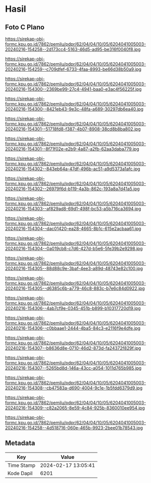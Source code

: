 # Hasil

## Foto C Plano

https://sirekap-obj-formc.kpu.go.id/7862/pemilu/pdpr/62/04/04/10/05/6204041005003-20240216-154258--2d173cc4-5163-46d5-ad95-be316f0040f8.jpg

https://sirekap-obj-formc.kpu.go.id/7862/pemilu/pdpr/62/04/04/10/05/6204041005003-20240216-154259--c709dfef-6733-4faa-8993-be66d38b50a9.jpg

https://sirekap-obj-formc.kpu.go.id/7862/pemilu/pdpr/62/04/04/10/05/6204041005003-20240216-154300--2369be99-27c4-4941-baa0-e3ac4f56225f.jpg

https://sirekap-obj-formc.kpu.go.id/7862/pemilu/pdpr/62/04/04/10/05/6204041005003-20240216-154300--8421eb43-9e3c-48fa-a689-30297db6ea40.jpg

https://sirekap-obj-formc.kpu.go.id/7862/pemilu/pdpr/62/04/04/10/05/6204041005003-20240216-154301--51718fd8-f387-4b07-8908-38cd8b8ba802.jpg

https://sirekap-obj-formc.kpu.go.id/7862/pemilu/pdpr/62/04/04/10/05/6204041005003-20240216-154301--8f71f02e-e2b9-4a87-a2fb-62aa3daba779.jpg

https://sirekap-obj-formc.kpu.go.id/7862/pemilu/pdpr/62/04/04/10/05/6204041005003-20240216-154302--843eb64a-47df-496b-ac51-a9d5373a1afc.jpg

https://sirekap-obj-formc.kpu.go.id/7862/pemilu/pdpr/62/04/04/10/05/6204041005003-20240216-154302--26979f6d-b119-4a3b-862c-193a8a7d41a5.jpg

https://sirekap-obj-formc.kpu.go.id/7862/pemilu/pdpr/62/04/04/10/05/6204041005003-20240216-154303--af829ad8-69d1-498f-bc53-a5b716ca3694.jpg

https://sirekap-obj-formc.kpu.go.id/7862/pemilu/pdpr/62/04/04/10/05/6204041005003-20240216-154304--dac01420-ea28-4665-8b1c-615e2acbaa61.jpg

https://sirekap-obj-formc.kpu.go.id/7862/pemilu/pdpr/62/04/04/10/05/6204041005003-20240216-154304--0a019cb8-c7d6-427d-b5e6-5fe39b2e9298.jpg

https://sirekap-obj-formc.kpu.go.id/7862/pemilu/pdpr/62/04/04/10/05/6204041005003-20240216-154305--88d88c9e-3baf-4ee3-a89d-48743e82c100.jpg

https://sirekap-obj-formc.kpu.go.id/7862/pemilu/pdpr/62/04/04/10/05/6204041005003-20240216-154305--d6385c6b-a779-46c8-883c-b7e6c84d0922.jpg

https://sirekap-obj-formc.kpu.go.id/7862/pemilu/pdpr/62/04/04/10/05/6204041005003-20240216-154306--4ab7cf9e-0345-451b-b899-b10317720d19.jpg

https://sirekap-obj-formc.kpu.go.id/7862/pemilu/pdpr/62/04/04/10/05/6204041005003-20240216-154306--c0bbaae1-2444-4ba5-84c3-e2116f9e4dfe.jpg

https://sirekap-obj-formc.kpu.go.id/7862/pemilu/pdpr/62/04/04/10/05/6204041005003-20240216-154307--b8636d8e-0710-46d2-873d-fa24372f829f.jpg

https://sirekap-obj-formc.kpu.go.id/7862/pemilu/pdpr/62/04/04/10/05/6204041005003-20240216-154307--5265bd8d-146a-43cc-a054-1011d765b985.jpg

https://sirekap-obj-formc.kpu.go.id/7862/pemilu/pdpr/62/04/04/10/05/6204041005003-20240216-154308--cb47583a-d690-4004-9c1e-1b5fdd6379d9.jpg

https://sirekap-obj-formc.kpu.go.id/7862/pemilu/pdpr/62/04/04/10/05/6204041005003-20240216-154309--c82a2065-8e59-4c84-925b-8360010ee954.jpg

https://sirekap-obj-formc.kpu.go.id/7862/pemilu/pdpr/62/04/04/10/05/6204041005003-20240216-154258--4d518716-060e-465b-9923-2bee01b78543.jpg


## Metadata

| Key        | Value               |
| ---------- | ------------------- |
| Time Stamp | 2024-02-17 13:05:41 |
| Kode Dapil | 6201                |



